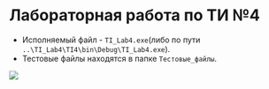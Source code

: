 # Лабораторная работа по ТИ №4

- Исполняемый файл - `TI_Lab4.exe`(либо по пути `..\TI_Lab4\TI4\bin\Debug\TI_Lab4.exe`).
- Тестовые файлы находятся в папке `Тестовые_файлы`.


![](https://komarev.com/ghpvc/?username=Elizavett-a?id=TI_4)
